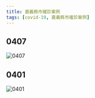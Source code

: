 ```yaml
---
title: 嘉義縣市確診案例
tags: [covid-19, 嘉義縣市確診案例]
---
```

## 0407
![0407](https://extws.cyhg.gov.tw/Download.ashx?u=LzAwMS9VcGxvYWQvMTQ2Mi9ja2ZpbGUvNTUzZDI2NjYtZTFkYi00NDExLTg1NGItMGFlNGQ2ODU1ZGE2QDEwMjR4NzY4LmpwZw%3d%3d&n=MDFf5qGIMjU4NjPotrPot6EuSlBH&Icon=.JPG)
## 0401
![0401](https://extws.cyhg.gov.tw/Download.ashx?u=LzAwMS9VcGxvYWQvMTQ2Mi9ja2ZpbGUvMTA5YTljYzMtYzEzZS00MzdiLWJhYmUtOGUzMDcyMmVmOTkzQDEwMjR4NzY4LmpwZw%3d%3d&n=MTExMDQwMV%2fotrPot6Ff5YWs5biDLmpwZw%3d%3d&Icon=.jpg)